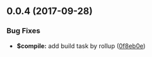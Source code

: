 <a name="0.0.4"></a>
## 0.0.4 (2017-09-28)


### Bug Fixes

* **$compile:** add build task by rollup ([0f8eb0e](https://github.com/ulivz/handlebars2/commit/0f8eb0e))



